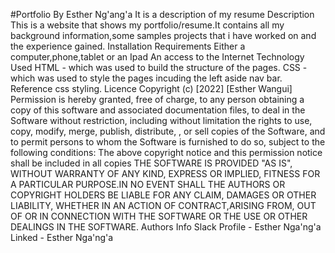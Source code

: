#Portfolio
By Esther Ng'ang'a
It is a description of my resume
Description
This is a website that shows my portfolio/resume.It contains all my background information,some samples projects that i have worked on and the experience gained.
Installation
Requirements
Either a computer,phone,tablet or an Ipad
An access to the Internet
Technology Used
HTML - which was used to build the structure of the pages.
CSS - which was used to style the pages incuding the left aside nav bar.
Reference
css styling.
Licence
Copyright (c) [2022] [Esther Wangui]
Permission is hereby granted, free of charge, to any person obtaining a copy of this software and associated documentation files, to deal in the Software without restriction, including without limitation the rights to use, copy, modify, merge, publish, distribute, , or sell copies of the Software, and to permit persons to whom the Software is furnished to do so, subject to the following conditions:
The above copyright notice and this permission notice shall be included in all copies
THE SOFTWARE IS PROVIDED "AS IS", WITHOUT WARRANTY OF ANY KIND, EXPRESS OR IMPLIED, FITNESS FOR A PARTICULAR PURPOSE.IN NO EVENT SHALL THE AUTHORS OR COPYRIGHT HOLDERS BE LIABLE FOR ANY CLAIM, DAMAGES OR OTHER LIABILITY, WHETHER IN AN ACTION OF CONTRACT,ARISING FROM, OUT OF OR IN CONNECTION WITH THE SOFTWARE OR THE USE OR OTHER DEALINGS IN THE SOFTWARE.
Authors Info Slack Profile - Esther Nga'ng'a
Linked - Esther Nga'ng'a